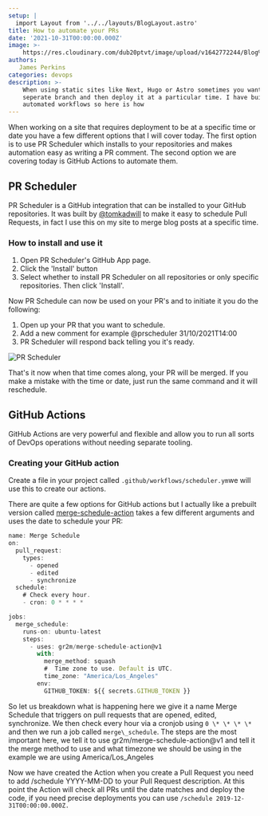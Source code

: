 ```yaml
---
setup: |
  import Layout from '../../layouts/BlogLayout.astro'
title: How to automate your PRs
date: '2021-10-31T00:00:00.000Z'
image: >-
    https://res.cloudinary.com/dub20ptvt/image/upload/v1642772244/Blog%20Posts/gco6j1r1t1jqeuakq1o5.webp
authors:
   James Perkins
categories: devops
description: >-
    When using static sites like Next, Hugo or Astro sometimes you want to use a
    seperate branch and then deploy it at a particular time. I have built a few
    automated workflows so here is how
---
```


When working on a site that requires deployment to be at a specific time or date you have a few different options that I will cover today. The first option is to use PR Scheduler which installs to your repositories and makes automation easy as writing a PR comment. The second option we are covering today is GitHub Actions to automate them.

<youtube url="https://www.youtube.com/watch?v=HpYq6xWLAo4" />

## PR Scheduler

PR Scheduler is a GitHub integration that can be installed to your GitHub repositories. It was built by [@tomkadwill](https://twitter.com/TomKadwill) to make it easy to schedule Pull Requests, in fact I use this on my site to merge blog posts at a specific time.

### How to install and use it

1.  Open PR Scheduler's GitHub App page.
2.  Click the 'Install' button
3.  Select whether to install PR Scheduler on all repositories or only specific repositories. Then click 'Install'.

Now PR Schedule can now be used on your PR's and to initiate it you do the following:

1.  Open up your PR that you want to schedule.
2.  Add a new comment for example @prscheduler 31/10/2021T14:00
3.  PR Scheduler will respond back telling you it's ready.

![PR Scheduler](https://res.cloudinary.com/dub20ptvt/image/upload/v1635613787/PR_Scheduled_cvxyim.png)

That's it now when that time comes along, your PR will be merged. If you make a mistake with the time or date, just run the same command and it will reschedule.

## GitHub Actions

GitHub Actions are very powerful and flexible and allow you to run all sorts of DevOps operations without needing separate tooling.

### Creating your GitHub action

Create a file in your project called `.github/workflows/scheduler.ym`we will use this to create our actions.

There are quite a few options for GitHub actions but I actually like a prebuilt version called [merge-schedule-action](https://github.com/gr2m/merge-schedule-action) takes a few different arguments and uses the date to schedule your PR:

```javascript
name: Merge Schedule
on:
  pull_request:
    types:
      - opened
      - edited
      - synchronize
  schedule:
    # Check every hour.
    - cron: 0 * * * *

jobs:
  merge_schedule:
    runs-on: ubuntu-latest
    steps:
      - uses: gr2m/merge-schedule-action@v1
        with:
          merge_method: squash
          #  Time zone to use. Default is UTC.
          time_zone: "America/Los_Angeles"
        env:
          GITHUB_TOKEN: ${{ secrets.GITHUB_TOKEN }}
```

So let us breakdown what is happening here we give it a name Merge Schedule that triggers on pull requests that are opened, edited, synchronize. We then check every hour via a cronjob using `0 \* \* \* \*` and then we run a job called `merge\_schedule`. The steps are the most important here, we tell it to use gr2m/merge-schedule-action@v1 and tell it the merge method to use and what timezone we should be using in the example we are using America/Los_Angeles

Now we have created the Action when you create a Pull Request you need to add /schedule YYYY-MM-DD to your Pull Request description. At this point the Action will check all PRs until the date matches and deploy the code, if you need precise deployments you can use `/schedule 2019-12-31T00:00:00.000Z.`
